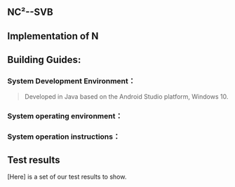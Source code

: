 ## NC²--SVB


## Implementation of N


## Building Guides:
### System Development Environment：
>Developed in Java based on the Android Studio platform, Windows 10.

### System operating environment：
>

### System operation instructions：



## Test results
[Here]  is a set of our test results to show.
